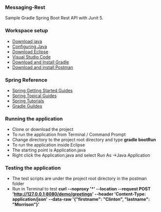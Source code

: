 ### Messaging-Rest

Sample Gradle Spring Boot Rest API with Junit 5.

### Workspace setup

- [Download java](https://jdk.java.net/archive/)
- [Configuring Java](https://docs.oracle.com/cd/E19182-01/821-0917/inst_jdk_javahome_t/index.html)
- [Download Eclipse](https://www.eclipse.org/downloads/packages/)
- [Visual Studio Code](https://code.visualstudio.com/docs/java/java-springboot)
- [Download and Install Gradle](https://docs.gradle.org/current/userguide/installation.html)
- [Download and install Postman](https://www.getpostman.com/downloads/)

### Spring Reference

- [Spring Getting Started Guides](https://spring.io/guides#getting-started-guides)
- [Spring Topical Guides](https://spring.io/guides#topical-guides)
- [Spring Tutorials](https://spring.io/guides#tutorials)
- [Gradle Guildes](https://gradle.org/guides/)

### Running the application

- Clone or download the project
- To run the application from Terminal / Command Prompt
- Change directory to the project root directory and type **gradle bootRun**
- To run the application inside Eclipse
- The starting point is Application.java
- Right click the Application.java and select Run As ->Java Application

### Testing the application

- The test scripts are under the project root directory in the postman folder
- Run in Terminal to test **curl --noproxy '*' --location --request POST 'http://127.0.0.1:8080/demo/greetings'
  --header 'Content-Type: application/json' --data-raw '{"firstname": "Clinton", "lastname": "Morrison"}'**


